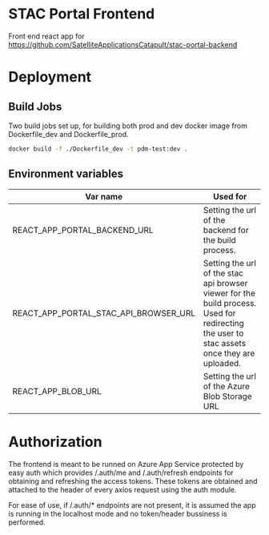 # STAC Portal Frontend
Front end react app for https://github.com/SatelliteApplicationsCatapult/stac-portal-backend

# Deployment

## Build Jobs
Two build jobs set up, for building both prod and dev docker image
from Dockerfile_dev and Dockerfile_prod.

```bash
docker build -f ./Dockerfile_dev -t pdm-test:dev .
```

## Environment variables

| Var name| Used for |
| --- | --- |
|REACT_APP_PORTAL_BACKEND_URL| Setting the url of the backend for the build process.|
|REACT_APP_PORTAL_STAC_API_BROWSER_URL| Setting the url of the stac api browser viewer for the build process. Used for redirecting the user to stac assets once they are uploaded. |
|REACT_APP_BLOB_URL| Setting the url of the Azure Blob Storage URL
# Authorization
The frontend is meant to be runned on Azure App Service protected by easy auth which provides /.auth/me and /.auth/refresh endpoints for
obtaining and refreshing the access tokens. These tokens are obtained 
and attached to the header of every axios request using the auth module.

For ease of use, if /.auth/* endpoints are not present, it is assumed the app is running in the localhost mode and no token/header bussiness is performed.
